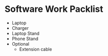 # Software Work Packlist

- Laptop
- Charger
- Laptop Stand
- Phone Stand
- Optional
  - Extension cable
